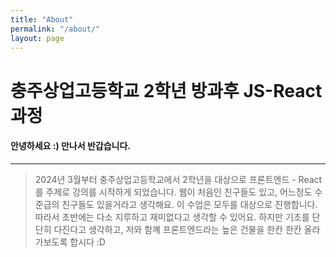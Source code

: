 ```yaml
---
title: "About"
permalink: "/about/"
layout: page
---
```

# 충주상업고등학교 2학년 방과후 JS-React 과정
#### 안녕하세요 :) 만나서 반갑습니다.
---
> 2024년 3월부터 충주상업고등학교에서 2학년을 대상으로 프론트엔드 - React를 주제로 강의를 시작하게 되었습니다.
> 웹이 처음인 친구들도 있고, 어느정도 수준급의 친구들도 있을거라고 생각해요.
> 이 수업은 모두를 대상으로 진행합니다. 따라서 초반에는 다소 지루하고 재미없다고 생각할 수 있어요.
> 하지만 기초를 단단히 다진다고 생각하고, 저와 함꼐 프론트엔드라는 높은 건물을 한칸 한칸 올라가보도록 합시다 :D 
